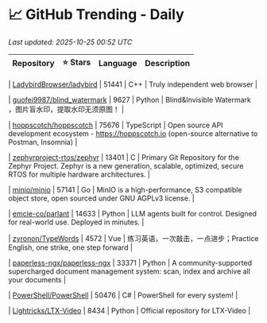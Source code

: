 # 📈 GitHub Trending - Daily

_Last updated: 2025-10-25 00:52 UTC_

| Repository | ⭐ Stars | Language | Description |
|------------|--------:|----------|-------------|

| [LadybirdBrowser/ladybird](https://github.com/LadybirdBrowser/ladybird) | 51441 | C++ | Truly independent web browser |

| [guofei9987/blind_watermark](https://github.com/guofei9987/blind_watermark) | 9627 | Python | Blind&Invisible Watermark ，图片盲水印，提取水印无须原图！ |

| [hoppscotch/hoppscotch](https://github.com/hoppscotch/hoppscotch) | 75676 | TypeScript | Open source API development ecosystem - https://hoppscotch.io (open-source alternative to Postman, Insomnia) |

| [zephyrproject-rtos/zephyr](https://github.com/zephyrproject-rtos/zephyr) | 13401 | C | Primary Git Repository for the Zephyr Project. Zephyr is a new generation, scalable, optimized, secure RTOS for multiple hardware architectures. |

| [minio/minio](https://github.com/minio/minio) | 57141 | Go | MinIO is a high-performance, S3 compatible object store, open sourced under GNU AGPLv3 license. |

| [emcie-co/parlant](https://github.com/emcie-co/parlant) | 14633 | Python | LLM agents built for control. Designed for real-world use. Deployed in minutes. |

| [zyronon/TypeWords](https://github.com/zyronon/TypeWords) | 4572 | Vue | 练习英语，一次敲击，一点进步；Practice English, one strike, one step forward |

| [paperless-ngx/paperless-ngx](https://github.com/paperless-ngx/paperless-ngx) | 33371 | Python | A community-supported supercharged document management system: scan, index and archive all your documents |

| [PowerShell/PowerShell](https://github.com/PowerShell/PowerShell) | 50476 | C# | PowerShell for every system! |

| [Lightricks/LTX-Video](https://github.com/Lightricks/LTX-Video) | 8434 | Python | Official repository for LTX-Video |

